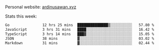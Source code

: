 Personal website: [ardinusawan.xyz](https://ardinusawan.xyz)

Stats this week:
<!--START_SECTION:waka-->

```txt
Go               12 hrs 25 mins  ██████████████▒░░░░░░░░░░   57.80 %
JavaScript       3 hrs 31 mins   ████░░░░░░░░░░░░░░░░░░░░░   16.42 %
TypeScript       3 hrs 14 mins   ███▓░░░░░░░░░░░░░░░░░░░░░   15.05 %
JSON             38 mins         ▓░░░░░░░░░░░░░░░░░░░░░░░░   03.02 %
Markdown         31 mins         ▓░░░░░░░░░░░░░░░░░░░░░░░░   02.44 %
```

<!--END_SECTION:waka-->
